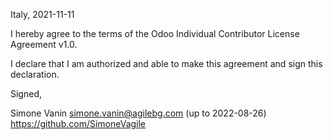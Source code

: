 Italy, 2021-11-11

I hereby agree to the terms of the Odoo Individual Contributor License Agreement v1.0.

I declare that I am authorized and able to make this agreement and sign this declaration.

Signed,

Simone Vanin simone.vanin@agilebg.com (up to 2022-08-26) https://github.com/SimoneVagile
